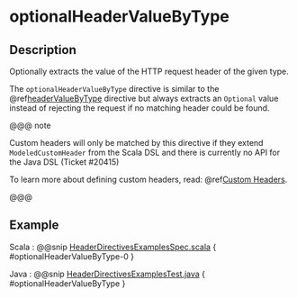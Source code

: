 # optionalHeaderValueByType

## Description

Optionally extracts the value of the HTTP request header of the given type.

The `optionalHeaderValueByType` directive is similar to the @ref[headerValueByType](headerValueByType.md) directive but always extracts
an `Optional` value instead of rejecting the request if no matching header could be found.

@@@ note

Custom headers will only be matched by this directive if they extend `ModeledCustomHeader`
from the Scala DSL and there is currently no API for the Java DSL (Ticket #20415)

To learn more about defining custom headers, read: @ref[Custom Headers](../../../common/http-model.md#custom-headers).

@@@

## Example

Scala
:  @@snip [HeaderDirectivesExamplesSpec.scala]($test$/scala/docs/http/scaladsl/server/directives/HeaderDirectivesExamplesSpec.scala) { #optionalHeaderValueByType-0 }

Java
:  @@snip [HeaderDirectivesExamplesTest.java]($test$/java/docs/http/javadsl/server/directives/HeaderDirectivesExamplesTest.java) { #optionalHeaderValueByType }
